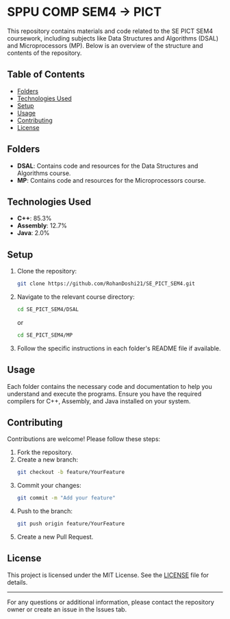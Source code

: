 # SPPU COMP SEM4 -> PICT

This repository contains materials and code related to the SE PICT SEM4 coursework, including subjects like Data Structures and Algorithms (DSAL) and Microprocessors (MP). Below is an overview of the structure and contents of the repository.

## Table of Contents
- [Folders](#folders)
- [Technologies Used](#technologies-used)
- [Setup](#setup)
- [Usage](#usage)
- [Contributing](#contributing)
- [License](#license)

## Folders
- **DSAL**: Contains code and resources for the Data Structures and Algorithms course.
- **MP**: Contains code and resources for the Microprocessors course.

## Technologies Used
- **C++**: 85.3%
- **Assembly**: 12.7%
- **Java**: 2.0%

## Setup
1. Clone the repository:
   ```bash
   git clone https://github.com/RohanDoshi21/SE_PICT_SEM4.git
   ```
2. Navigate to the relevant course directory:
   ```bash
   cd SE_PICT_SEM4/DSAL
   ```
   or
   ```bash
   cd SE_PICT_SEM4/MP
   ```
3. Follow the specific instructions in each folder's README file if available.

## Usage
Each folder contains the necessary code and documentation to help you understand and execute the programs. Ensure you have the required compilers for C++, Assembly, and Java installed on your system.

## Contributing
Contributions are welcome! Please follow these steps:
1. Fork the repository.
2. Create a new branch:
   ```bash
   git checkout -b feature/YourFeature
   ```
3. Commit your changes:
   ```bash
   git commit -m "Add your feature"
   ```
4. Push to the branch:
   ```bash
   git push origin feature/YourFeature
   ```
5. Create a new Pull Request.

## License
This project is licensed under the MIT License. See the [LICENSE](LICENSE) file for details.

---

For any questions or additional information, please contact the repository owner or create an issue in the Issues tab.
